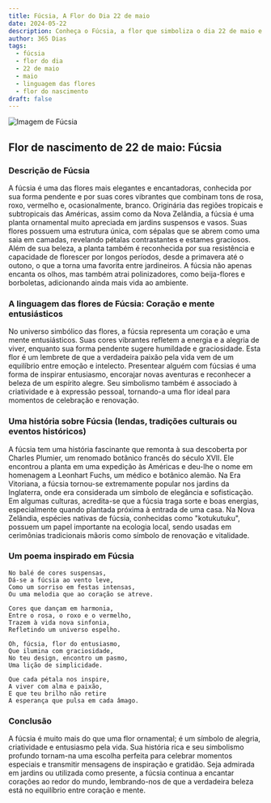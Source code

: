 ```yaml
---
title: Fúcsia, A Flor do Dia 22 de maio
date: 2024-05-22
description: Conheça o Fúcsia, a flor que simboliza o dia 22 de maio e seu significado 'Coração e mente entusiásticos'. Explore a beleza e o simbolismo desta flor encantadora.
author: 365 Dias
tags:
  - fúcsia
  - flor do dia
  - 22 de maio
  - maio
  - linguagem das flores
  - flor do nascimento
draft: false
---
```


![Imagem de Fúcsia](https://cdn.pixabay.com/photo/2013/09/03/19/25/fuchsia-178705_1280.jpg#center)


## Flor de nascimento de 22 de maio: Fúcsia

### Descrição de Fúcsia
A fúcsia é uma das flores mais elegantes e encantadoras, conhecida por sua forma pendente e por suas cores vibrantes que combinam tons de rosa, roxo, vermelho e, ocasionalmente, branco. Originária das regiões tropicais e subtropicais das Américas, assim como da Nova Zelândia, a fúcsia é uma planta ornamental muito apreciada em jardins suspensos e vasos. Suas flores possuem uma estrutura única, com sépalas que se abrem como uma saia em camadas, revelando pétalas contrastantes e estames graciosos. Além de sua beleza, a planta também é reconhecida por sua resistência e capacidade de florescer por longos períodos, desde a primavera até o outono, o que a torna uma favorita entre jardineiros. A fúcsia não apenas encanta os olhos, mas também atrai polinizadores, como beija-flores e borboletas, adicionando ainda mais vida ao ambiente.

### A linguagem das flores de Fúcsia: Coração e mente entusiásticos
No universo simbólico das flores, a fúcsia representa um coração e uma mente entusiásticos. Suas cores vibrantes refletem a energia e a alegria de viver, enquanto sua forma pendente sugere humildade e graciosidade. Esta flor é um lembrete de que a verdadeira paixão pela vida vem de um equilíbrio entre emoção e intelecto. Presentear alguém com fúcsias é uma forma de inspirar entusiasmo, encorajar novas aventuras e reconhecer a beleza de um espírito alegre. Seu simbolismo também é associado à criatividade e à expressão pessoal, tornando-a uma flor ideal para momentos de celebração e renovação.

### Uma história sobre Fúcsia (lendas, tradições culturais ou eventos históricos)
A fúcsia tem uma história fascinante que remonta à sua descoberta por Charles Plumier, um renomado botânico francês do século XVII. Ele encontrou a planta em uma expedição às Américas e deu-lhe o nome em homenagem a Leonhart Fuchs, um médico e botânico alemão. Na Era Vitoriana, a fúcsia tornou-se extremamente popular nos jardins da Inglaterra, onde era considerada um símbolo de elegância e sofisticação. Em algumas culturas, acredita-se que a fúcsia traga sorte e boas energias, especialmente quando plantada próxima à entrada de uma casa. Na Nova Zelândia, espécies nativas de fúcsia, conhecidas como "kotukutuku", possuem um papel importante na ecologia local, sendo usadas em cerimônias tradicionais mãoris como símbolo de renovação e vitalidade.

### Um poema inspirado em Fúcsia
```
No balé de cores suspensas,
Dá-se a fúcsia ao vento leve,
Como um sorriso em festas intensas,
Ou uma melodia que ao coração se atreve.

Cores que dançam em harmonia,
Entre o rosa, o roxo e o vermelho,
Trazem à vida nova sinfonia,
Refletindo um universo espelho.

Oh, fúcsia, flor do entusiasmo,
Que ilumina com graciosidade,
No teu design, encontro um pasmo,
Uma lição de simplicidade.

Que cada pétala nos inspire,
A viver com alma e paixão,
E que teu brilho não retire
A esperança que pulsa em cada âmago.
```

### Conclusão
A fúcsia é muito mais do que uma flor ornamental; é um símbolo de alegria, criatividade e entusiasmo pela vida. Sua história rica e seu simbolismo profundo tornam-na uma escolha perfeita para celebrar momentos especiais e transmitir mensagens de inspiração e gratidão. Seja admirada em jardins ou utilizada como presente, a fúcsia continua a encantar corações ao redor do mundo, lembrando-nos de que a verdadeira beleza está no equilíbrio entre coração e mente.

